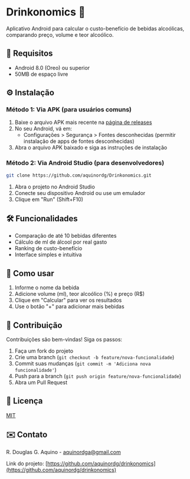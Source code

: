 # Drinkonomics 🍻

Aplicativo Android para calcular o custo-benefício de bebidas alcoólicas, comparando preço, volume e teor alcoólico.

## 🔧 Requisitos
- Android 8.0 (Oreo) ou superior
- 50MB de espaço livre

## ⚙️ Instalação

### Método 1: Via APK (para usuários comuns)
1. Baixe o arquivo APK mais recente na [página de releases](https://github.com/aquinordg/drinkonomics/releases)
2. No seu Android, vá em:
   - Configurações > Segurança > Fontes desconhecidas (permitir instalação de apps de fontes desconhecidas)
3. Abra o arquivo APK baixado e siga as instruções de instalação

### Método 2: Via Android Studio (para desenvolvedores)
```bash
git clone https://github.com/aquinordg/Drinkonomics.git
```
1. Abra o projeto no Android Studio
2. Conecte seu dispositivo Android ou use um emulador
3. Clique em "Run" (Shift+F10)

## 🛠 Funcionalidades
- Comparação de até 10 bebidas diferentes
- Cálculo de ml de álcool por real gasto
- Ranking de custo-benefício
- Interface simples e intuitiva

## 📝 Como usar
1. Informe o nome da bebida
2. Adicione volume (ml), teor alcoólico (%) e preço (R$)
3. Clique em "Calcular" para ver os resultados
4. Use o botão "+" para adicionar mais bebidas

## 🤝 Contribuição
Contribuições são bem-vindas! Siga os passos:
1. Faça um fork do projeto
2. Crie uma branch (`git checkout -b feature/nova-funcionalidade`)
3. Commit suas mudanças (`git commit -m 'Adiciona nova funcionalidade'`)
4. Push para a branch (`git push origin feature/nova-funcionalidade`)
5. Abra um Pull Request

## 📄 Licença
[MIT](https://choosealicense.com/licenses/mit/)

## ✉️ Contato
R. Douglas G. Aquino - [aquinordga@gmail.com](mailto:aquinordga@gmail.com)

Link do projeto: [https://github.com/aquinordg/drinkonomics](https://github.com/aquinordg/drinkonomics)
